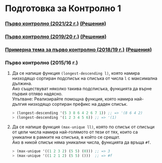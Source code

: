 # Подготовка за Контролно 1

### [Първо контролно (2021/22 г.)](https://learn.fmi.uni-sofia.bg/mod/page/view.php?id=259431) [(Решения)](./exam-2021-2022/)

### [Първо контролно (2019/20 г.)](https://learn.fmi.uni-sofia.bg/mod/url/view.php?id=218641) [(Решения)](./exap-2019-2020/)

### [Примерна тема за първо контролно (2018/19 г.)](https://learn.fmi.uni-sofia.bg/mod/page/view.php?id=110489) [(Решения)](./exam-2018-2019/)

### Първо контролно (2015/16 г.)

1. Да се напише функция `(longest-descending­ l)`, която намира низходящо сортиран подсписък на списъка от числа `l` с максимална дължина.  
Ако съществуват няколко такива подсписъка, функцията да върне първия отляво надясно.  
Упътване: Реализирайте помощна функция, която намира най-дългия низходящо сортиран префикс на даден списък.

    ```scheme
    > (longest-descending­ '(5 3 8 6 4 2 6 7 1)) ;; => '(8 6 4 2)
    > (longest-descending­ '(1 2 3 4 5 6)) ;; => '(1)
    ```

2. Да се напише функция `(max-unique ll)`, която по списък от списъци от цели числа намира най-голямото от тези от тях, които са уникални в рамките на списъка, в който се срещат.  
Ако в никой списък няма уникални числа, функцията да връща `#f`.

    ```scheme
    > (max-unique '((1 2 3 2) (5 5) (0))) ;; => 3
    > (max-unique '((1 2 1 2) (5 5) ()))  ;; => #f
    ```